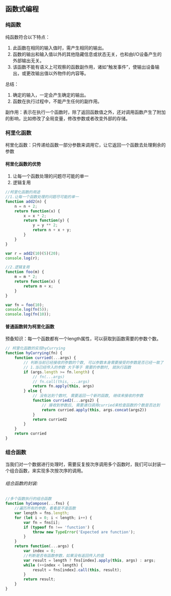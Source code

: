 ## 函数式编程

### 纯函数

纯函数符合以下特点：

1. 此函数在相同的输入值时，需产生相同的输出。 
2. 函数的输出和输入值以外的其他隐藏信息或状态无关，也和由I/O设备产生的外部输出无关。
3. 该函数不能有语义上可观察的函数副作用，诸如“触发事件”，使输出设备输出，或更改输出值以外物件的内容等。

总结：

1. 确定的输入，一定会产生确定的输出。
2. 函数在执行过程中，不能产生任何的副作用。

副作用：表示在执行一个函数时，除了返回函数值之外，还对调用函数产生了附加的影响，比如修改了全局变量，修改参数或者改变外部的存储。

###  柯里化函数

柯里化函数：只传递给函数一部分参数来调用它，让它返回一个函数去处理剩余的参数

#### 柯里化函数的优势

1. 让每一个函数处理的问题尽可能的单一
2. 逻辑复用

```js
//柯里化函数的用途
//1.让每一个函数处理的问题尽可能的单一
function add2(n) {
    n = n + 2;
    return function(x) {
        x = x * 2;
        return function(y) {
            y = y ** 2;
            return n + x + y;
        }
    }
}

var r = add2(10)(5)(20);
console.log(r);

//2.逻辑复用
function foo(m) {
    m = m * 2;
    return function(x) {
        return m + x;
    }
}

var fn = foo(10);
console.log(fn(5));
console.log(fn(10));
```

#### 普通函数转为柯里化函数

预备知识：每一个函数都有一个length属性，可以获取到函数需要的参数个数。

```js
// 柯里化函数的实现hyCurrying
function hyCurrying(fn) {
    function curried(...args) {
        // 判断当前已经接收的参数的个数, 可以参数本身需要接受的参数是否已经一致了
        // 1.当已经传入的参数 大于等于 需要的参数时, 就执行函数
        if (args.length >= fn.length) {
            // fn(...args)
            // fn.call(this, ...args)
            return fn.apply(this, args)
        } else {
            // 没有达到个数时, 需要返回一个新的函数, 继续来接收的参数
            function curried2(...args2) {
                // 接收到参数后, 需要递归调用curried来检查函数的个数是否达到
                return curried.apply(this, args.concat(args2))
            }
            return curried2
        }
    }
    return curried
}

```

### 组合函数

当我们对一个数据进行处理时，需要反复按次序调用多个函数时，我们可以封装一个组合函数，来实现多次按次序的调用。

###### 组合函数的封装:

```js
//多个函数执行的组合函数
function hyCompose(...fns) {
    //遍历所有的参数，看看是不是函数
    var length = fns.length;
    for (let i = 0; i < length; i++) {
        var fn = fns[i];
        if (typeof fn !== 'function') {
            throw new TypeError('Expected are function');
        }
    }
    return function(...args) {
        var index = 0;
        //判断是否有函数参数，如果没有返回传入的值
        var result = length ? fns[index].apply(this, args) : args;
        while (++index < length) {
            result = fns[index].call(this, result);
        }
        return result;
    }
}
```

